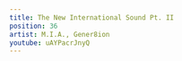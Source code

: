 ```yaml
---
title: The New International Sound Pt. II
position: 36
artist: M.I.A., Gener8ion
youtube: uAYPacrJnyQ
---
```


